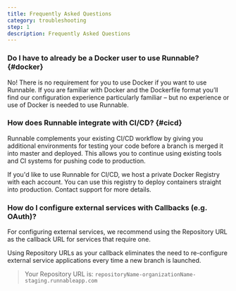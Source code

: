 ```yaml
---
title: Frequently Asked Questions
category: troubleshooting
step: 1
description: Frequently Asked Questions
---
```


### Do I have to already be a Docker user to use Runnable? {#docker}

No!  There is no requirement for you to use Docker if you want to use Runnable.  If you are familiar with Docker and the Dockerfile format you’ll find our configuration experience particularly familiar – but no experience or use of Docker is needed to use Runnable.

### How does Runnable integrate with CI/CD? {#cicd}

Runnable complements your existing CI/CD workflow by giving you additional environments for testing your code before a branch is merged it into master and deployed. This allows you to continue using existing tools and CI systems for pushing code to production.

If you'd like to use Runnable for CI/CD, we host a private Docker Registry with each account. You can use this registry to deploy containers straight into production. Contact support for more details.

### How do I configure external services with Callbacks (e.g. OAuth)?

For configuring external services, we recommend using the Repository URL as the callback URL for services that require one.

Using Repository URLs as your callback eliminates the need to re-configure external service applications every time a new branch is launched.

> Your Repository URL is:
`repositoryName-organizationName-staging.runnableapp.com`
